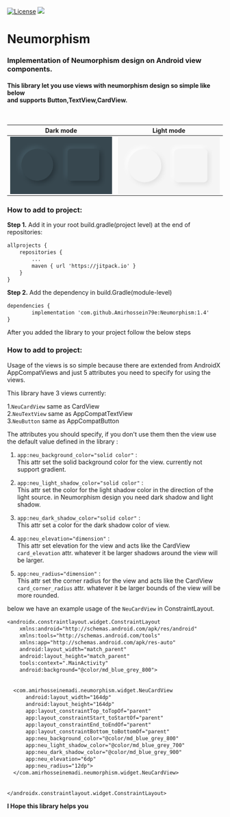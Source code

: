 [![License](https://img.shields.io/badge/License-Apache_2.0-blue.svg)](https://opensource.org/licenses/Apache-2.0)
[![](https://jitpack.io/v/Amirhossein79e/Neumorphism.svg)](https://jitpack.io/#Amirhossein79e/Neumorphism)
# Neumorphism #
### Implementation of Neumorphism design on Android view components. ###
####  This library let you use views with neumorphism design so simple like below <br/> and supports Button,TextView,CardView. ####

<br/>

Dark mode            |  Light mode
:------------------------:|:------------------------:
<img align="left" width="auto" height="auto" src="https://github.com/Amirhossein79e/Neumorphism/blob/4102ea9e55b5dcc1498576c45ee0ec425c00428a/Screenshot%202022-02-26%20054319%20(1).png" /> | <img align="right" width="auto" height="auto" src="https://github.com/Amirhossein79e/Neumorphism/blob/4102ea9e55b5dcc1498576c45ee0ec425c00428a/Screenshot%202022-02-26%20055008.png" />

### How to add to project: <br/> ###

__Step 1.__  Add it in your root build.gradle(project level) at the end of repositories:

	allprojects {
		repositories {
			...
			maven { url 'https://jitpack.io' }
		}
	}
	
__Step 2.__ Add the dependency in build.Gradle(module-level)

	dependencies {
	        implementation 'com.github.Amirhossein79e:Neumorphism:1.4'
	}

After you added the library to your project follow the below steps

### How to add to project: <br/> ###

Usage of the views is so simple because there are extended from AndroidX AppCompatViews and just 5 attributes you need to specify for using the views.

This library have 3 views currently:

1.`NeuCardView` same as CardView<br/>
2.`NeuTextView` same as AppCompatTextView<br/>
3.`NeuButton` same as AppCompatButton<br/>

The attributes you should specify, if you don't use them then the view use the default value defined in the library :

1. `app:neu_background_color="solid color"` : <br/>
This attr set the solid background color for the view. currently not support gradient.

2. `app:neu_light_shadow_color="solid color"` :<br/>
This attr set the color for the light shadow color in the direction of the light source. in Neumorphism design you need dark shadow and light shadow.

3. `app:neu_dark_shadow_color="solid color"` :<br/>
This attr set a color for the dark shadow color of view.

4. `app:neu_elevation="dimension"` :<br/>
This attr set elevation for the view and acts like the CardView `card_elevation` attr. whatever it be larger shadows around the view will be larger.

5. `app:neu_radius="dimension"` :<br/>
This attr set the corner radius for the view and acts like the CardView `card_corner_radius` attr. whatever it be larger bounds of the view will be more rounded.

below we have an example usage of the `NeuCardView` in ConstraintLayout.

	<androidx.constraintlayout.widget.ConstraintLayout
	    xmlns:android="http://schemas.android.com/apk/res/android"
	    xmlns:tools="http://schemas.android.com/tools"
	    xmlns:app="http://schemas.android.com/apk/res-auto"
	    android:layout_width="match_parent"
	    android:layout_height="match_parent"
	    tools:context=".MainActivity"
	    android:background="@color/md_blue_grey_800">


	  <com.amirhosseinemadi.neumorphism.widget.NeuCardView
	      android:layout_width="164dp"
	      android:layout_height="164dp"
	      app:layout_constraintTop_toTopOf="parent"
	      app:layout_constraintStart_toStartOf="parent"
	      app:layout_constraintEnd_toEndOf="parent"
	      app:layout_constraintBottom_toBottomOf="parent"
	      app:neu_background_color="@color/md_blue_grey_800"
	      app:neu_light_shadow_color="@color/md_blue_grey_700"
	      app:neu_dark_shadow_color="@color/md_blue_grey_900"
	      app:neu_elevation="6dp"
	      app:neu_radius="12dp">
	  </com.amirhosseinemadi.neumorphism.widget.NeuCardView>


	</androidx.constraintlayout.widget.ConstraintLayout>
	
__I Hope this library helps you__


